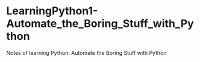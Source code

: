 # LearningPython1-Automate_the_Boring_Stuff_with_Python
Notes of learning Python: Automate the Boring Stuff with Python
